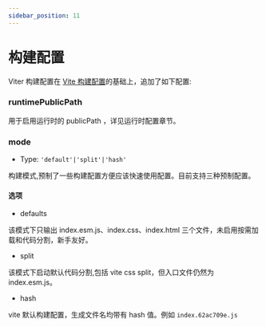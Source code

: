 ```yaml
---
sidebar_position: 11
---
```


# 构建配置

Viter 构建配置在 [Vite 构建配置](https://cn.vitejs.dev/config/#build-options)的基础上，追加了如下配置:

### runtimePublicPath

用于启用运行时的 publicPath ，详见运行时配置章节。

### mode

- Type: `'default'|'split'|'hash'`

构建模式,预制了一些构建配置方便应该快速使用配置。目前支持三种预制配置。

#### 选项

- defaults

该模式下只输出 index.esm.js、index.css、index.html 三个文件，未启用按需加载和代码分割，新手友好。

- split

该模式下启动默认代码分割,包括 vite css split，但入口文件仍然为 index.esm.js。

- hash

vite 默认构建配置，生成文件名均带有 hash 值。例如 `index.62ac709e.js`
